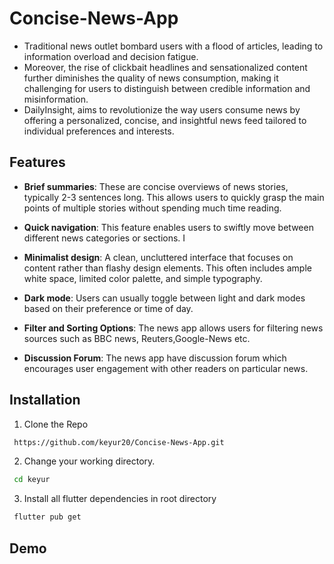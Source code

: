 # Concise-News-App

- Traditional news outlet bombard users with a flood of articles, leading to information overload and decision fatigue.
- Moreover, the rise of clickbait headlines and sensationalized content further diminishes the quality of news consumption, making it challenging for users to distinguish between credible information and misinformation.
- DailyInsight, aims to revolutionize the way users consume news by offering a personalized, concise, and insightful news feed tailored to individual preferences and interests.

## Features

- **Brief summaries**: These are concise overviews of news stories, typically 2-3 sentences long. This allows users to quickly grasp the main points of multiple stories without spending much time reading.
- **Quick navigation**: This feature enables users to swiftly move between different news categories or sections. I
- **Minimalist design**: A clean, uncluttered interface that focuses on content rather than flashy design elements. This often includes ample white space, limited color palette, and simple typography. 
- **Dark mode**: Users can usually toggle between light and dark modes based on their preference or time of day.
- **Filter and Sorting Options**: The news app allows users for filtering news sources such as BBC news, Reuters,Google-News etc.

- **Discussion Forum**: The news app have discussion forum which encourages user engagement with other readers on particular news.


## Installation

1. Clone the Repo

```bash
 https://github.com/keyur20/Concise-News-App.git
```
2. Change your working directory.
```bash
 cd keyur
```
3. Install all flutter dependencies in root directory
```bash
 flutter pub get 
```

## Demo





